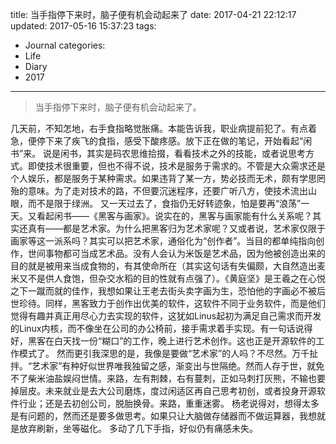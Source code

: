 title: 当手指停下来时，脑子便有机会动起来了
date: 2017-04-21 22:12:17
updated: 2017-05-16 15:37:23
tags:
- Journal
categories:
- Life
- Diary
- 2017
---
> 当手指停下来时，脑子便有机会动起来了。

几天前，不知怎地，右手食指略觉胀痛。本能告诉我，职业病提前犯了。有点着急，便停下来了疾飞的食指，感受下酸疼感。放下正在做的笔记，开始看起“闲书”来。
说是闲书，其实是码农思维拾掇，看看技术之外的技能，或者说思考方式。即使技术很重要，但也不得不说，技术是服务于需求的。不管是大众需求还是个人娱乐，都是服务于某种需求。如果违背了某一方，势必技而无术，颇有学思罔殆的意味。为了走对技术的路，不但要沉迷程序，还要广听八方，使技术流出山眼，而不是限于绿洲。
又一天过去了，食指仍无好转迹象，怕是要再“浪荡”一天。又看起闲书——《黑客与画家》。说实在的，黑客与画家能有什么关系呢？其实还真有——都是艺术家。为什么把黑客归为艺术家呢？又或者说，艺术家仅限于画家等这一派系吗？其实可以把艺术家，通俗化为“创作者”。当目的都单纯指向创作，世间事物都可当成艺术品。没有人会认为米饭是艺术品，因为他被创造出来的目的就是被用来当成食物的，有其使命所在（其实这句话有失偏颇，大自然造出麦米又不是供人食饱，但杂交水稻的目的性就有点强了）。《黄庭坚》是王羲之在心悦之下一蹴而就的佳作，我想如果让王老去街头卖字画为生，恐怕他的字画必不被后世珍待。同样，黑客致力于创作出优美的软件，这软件不同于业务软件，而是他们觉得有趣并真正用尽心力去实现的软件，这犹如Linus起初为满足自己需求而开发的Linux内核，而不像坐在公司的办公椅前，接手需求着手实现。有一句话说得好，黑客在白天找一份“糊口”的工作，晚上进行艺术创作。这也正是开源软件的工作模式了。
然而更引我深思的是，我像是要做“艺术家”的人吗？不尽然。万千扯拌。“艺术家”有种好似世界唯我独留之感，渐变出与世隔绝。然而人存于世，就免不了柴米油盐娱闷世情。来路，左有荆棘，右有蔓刺，正如马刺打灰熊，不输也要掉层皮。未来就业是去大公司磨炼，度过闲适区再自己思考初创，或者投身开源软件行业；还是去初创公司，脱胎换骨。来路，重重迷雾。
杨老说得对，想得太多是有问题的，然而还是要多做思考。如果只让大脑做存储器而不做运算器，我想就是放弃刷新，坐等磁化。
多动了几下手指，好似仍有痛感未失。